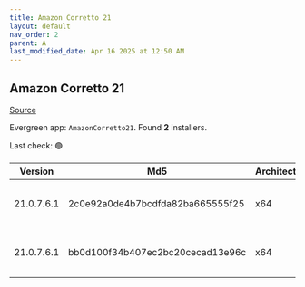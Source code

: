 ```yaml
---
title: Amazon Corretto 21
layout: default
nav_order: 2
parent: A
last_modified_date: Apr 16 2025 at 12:50 AM
---
```


## Amazon Corretto 21

[Source](https://aws.amazon.com/corretto/)

Evergreen app: `AmazonCorretto21`. Found **2** installers.

Last check: 🟢

| Version    | Md5                              | Architecture | Type | URI                                                                                                                                                                                                      |
| ---------- | -------------------------------- | ------------ | ---- | -------------------------------------------------------------------------------------------------------------------------------------------------------------------------------------------------------- |
| 21.0.7.6.1 | 2c0e92a0de4b7bcdfda82ba665555f25 | x64          | msi  | [https://corretto.aws/downloads/resources/21.0.7.6.1/amazon-corretto-21.0.7.6.1-windows-x64.msi](https://corretto.aws/downloads/resources/21.0.7.6.1/amazon-corretto-21.0.7.6.1-windows-x64.msi)         |
| 21.0.7.6.1 | bb0d100f34b407ec2bc20cecad13e96c | x64          | zip  | [https://corretto.aws/downloads/resources/21.0.7.6.1/amazon-corretto-21.0.7.6.1-windows-x64-jdk.zip](https://corretto.aws/downloads/resources/21.0.7.6.1/amazon-corretto-21.0.7.6.1-windows-x64-jdk.zip) |
